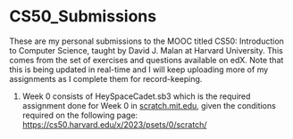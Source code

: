 # CS50_Submissions
These are my personal submissions to the MOOC titled CS50: Introduction to Computer Science, taught by David J. Malan at Harvard University. This comes from the set of exercises and questions available on edX. Note that this is being updated in real-time and I will keep uploading more of my assignments as I complete them for record-keeping.  

1. Week 0 consists of HeySpaceCadet.sb3 which is the required assignment done for Week 0 in [scratch.mit.edu](url), given the conditions required on the following page: https://cs50.harvard.edu/x/2023/psets/0/scratch/





